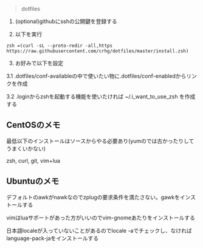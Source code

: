 > dotfiles

1. (optional)githubにsshの公開鍵を登録する

2. 以下を実行

```console
zsh =(curl -sL --proto-redir -all,https https://raw.githubusercontent.com/crhg/dotfiles/master/install.zsh)
```

3. お好みで以下を設定

3.1 .dotfiles/conf-availableの中で使いたい物に.dotfiles/conf-enabledからリンクを作成

3.2 .loginからzshを起動する機能を使いたければ ~/.i_want_to_use_zsh を作成する

## CentOSのメモ

最低以下のインストールはソースからやる必要あり(yumのでは古かったりしてうまくいかない)

zsh, curl, git, vim+lua

## Ubuntuのメモ

デフォルトのawkがnawkなのでzplugの要求条件を満たさない。gawkをインストールする

vimはluaサポートがあった方がいいのでvim-gnomeあたりをインストールする

日本語localeが入っていないことがあるのでlocale -aでチェックし、なければlanguage-pack-jaをインストールする
